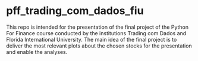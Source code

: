 # pff_trading_com_dados_fiu
This repo is intended for the presentation of the final project of the Python For Finance course conducted by the institutions Trading com Dados and Florida International University.  The main idea of the final project is to deliver the most relevant plots about the chosen stocks for the presentation and enable the analyses.
